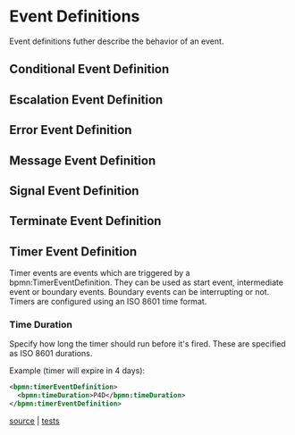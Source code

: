# Event Definitions

Event definitions futher describe the behavior of an event.

## Conditional Event Definition

## Escalation Event Definition

## Error Event Definition

## Message Event Definition

## Signal Event Definition

## Terminate Event Definition

## Timer Event Definition

Timer events are events which are triggered by a bpmn:TimerEventDefinition. They can be used as start event, intermediate event or boundary events. Boundary events can be interrupting or not. Timers are configured using an ISO 8601 time format.

### Time Duration

Specify how long the timer should run before it's fired. These are specified as ISO 8601 durations.

Example (timer will expire in 4 days):

```xml
<bpmn:timerEventDefinition>
  <bpmn:timeDuration>P4D</bpmn:timeDuration>
</bpmn:timerEventDefinition>
```

[source](../lib/bpmn/event_definition.rb) | [tests](../test/bpmn/event_definition_test.rb)